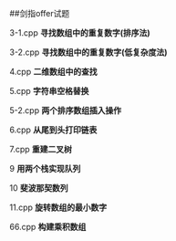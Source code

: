 ##剑指offer试题

3-1.cpp    **寻找数组中的重复数字(排序法)**

3-2.cpp    **寻找数组中的重复数字(低复杂度法)**

4.cpp      **二维数组中的查找**

5.cpp      **字符串空格替换**

5-2.cpp    **两个排序数组插入操作**

6.cpp      **从尾到头打印链表**

7.cpp      **重建二叉树**

9          **用两个栈实现队列**

10         **斐波那契数列**

11.cpp     **旋转数组的最小数字**


66.cpp     **构建乘积数组**

